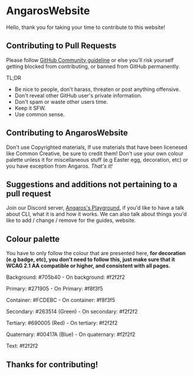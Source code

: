 # AngarosWebsite
Hello, thank you for taking your time to contribute to this website!

## Contributing to Pull Requests
Please follow [GitHub Community guideline](https://docs.github.com/en/github/site-policy/github-community-guidelines) or else you'll risk yourself getting blocked from contributing, or banned from GitHub permanently.

TL;DR
* Be nice to people, don't harass, threaten or post anything offensive.
* Don't reveal other GitHub user's private information.
* Don't spam or waste other users time.
* Keep it SFW.
* Use common sense.

## Contributing to AngarosWebsite
Don't use Copyrighted materials, If use materials that have been licenesed like Common Creative, be sure to credit them!
Don't use your own colour palette unless it for miscellaneous stuff (e.g Easter egg, decoration, etc) or you have exception from Angaros.
*That's it!*

## Suggestions and additions not pertaining to a pull request
Join our Discord server, [Angaros's Playground](https://discord.gg/MzweZCJWrZ), if you'd like to have a talk about CLI, what it is and how it works. We can also talk about things you'd like to add / change / remove for the guides, website.


## Colour palette
You have to only follow the colour that are presented here, **for decoration (e.g badge, etc), you don't need to follow this, just make sure that it WCAG 2.1 AA compatible or higher, and consistent with all pages.**

Background: #705b40 -
On background: #f2f2f2

Primary: #271905 -
On Primary: #f8f3f5

Container: #FCDEBC -
On container: #f8f3f5

Secondary: #263514 (Green) -
On secondary: #f2f2f2

Tertiary: #690005 (Red) -
On tertiary: #f2f2f2

Quaternary: #00417A (Blue) -
On quaternary: #f2f2f2

Text: #f2f2f2

## Thanks for contributing!
